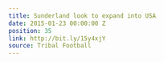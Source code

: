 ```yaml
---
title: Sunderland look to expand into USA
date: 2015-01-23 00:00:00 Z
position: 35
link: http://bit.ly/15y4xjY
source: Tribal Football
---
```


